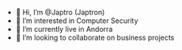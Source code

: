 - 👋 Hi, I’m @Japtro (Japtron)
- 👀 I’m interested in Computer Security
- 🌱 I’m currently live in Andorra
- 💞️ I’m looking to collaborate on business projects


<!---
Japtro/Japtro is a ✨ special ✨ repository because its `README.md` (this file) appears on your GitHub profile.
You can click the Preview link to take a look at your changes.
--->
